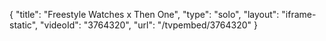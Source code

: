 {
    "title": "Freestyle Watches x Then One",
    "type": "solo",
    "layout": "iframe-static",
    "videoId": "3764320",
    "url": "\/tvpembed\/3764320"
}